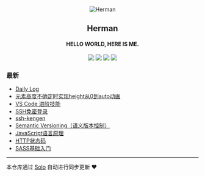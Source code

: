 <p align="center"><img alt="Herman" src="https://www.hereis.me/favicon.ico"></p><h2 align="center">
Herman
</h2>

<h4 align="center">HELLO WORLD, HERE IS ME.</h4>
<p align="center"><a title="Herman" target="_blank" href="https://github.com/lj0812/solo-blog"><img src="https://img.shields.io/github/last-commit/lj0812/solo-blog.svg?style=flat-square&color=FF9900"></a>
<a title="GitHub repo size in bytes" target="_blank" href="https://github.com/lj0812/solo-blog"><img src="https://img.shields.io/github/repo-size/lj0812/solo-blog.svg?style=flat-square"></a>
<a title="Solo Version" target="_blank" href="https://github.com/b3log/solo/releases"><img src="https://img.shields.io/badge/solo-3.6.6-f1e05a.svg?style=flat-square&color=blueviolet"></a>
<a title="Hits" target="_blank" href="https://github.com/b3log/hits"><img src="https://hits.b3log.org/lj0812/solo-blog.svg"></a></p>

### 最新

* [Daily Log](https://blog.hereis.me/articles/2019/09/17/1568709649894.html)
* [元素高度不确定时实现height从0到auto动画](https://blog.hereis.me/articles/2019/08/01/1564656287489.html)
* [VS Code 进阶技能](https://blog.hereis.me/articles/2019/07/30/1564473871197.html)
* [SSH免密登录](https://blog.hereis.me/articles/2019/07/30/1564473293597.html)
* [ssh-kengen](https://blog.hereis.me/articles/2019/07/30/1564472947025.html)
* [Semantic Versioning（语义版本控制）](https://blog.hereis.me/articles/2019/07/30/1564472296226.html)
* [JavaScript语言原理](https://blog.hereis.me/articles/2019/07/30/1564472176508.html)
* [HTTP状态码](https://blog.hereis.me/articles/2019/07/30/1564471932272.html)
* [SASS基础入门](https://blog.hereis.me/articles/2019/07/30/1564470103203.html)



---

本仓库通过 [Solo](https://github.com/b3log/solo) 自动进行同步更新 ❤️ 